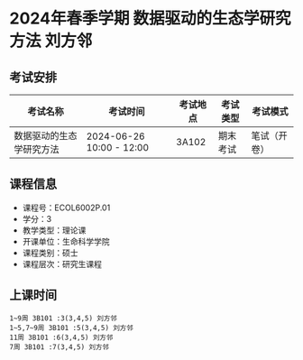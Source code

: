 # 2024年春季学期 数据驱动的生态学研究方法 刘方邻




## 考试安排

| 考试名称 | 考试时间 | 考试地点 | 考试类型 | 考试模式 |
| -------- | -------- | -------- | -------- | -------- |
| 数据驱动的生态学研究方法 | 2024-06-26 10:00 - 12:00 | 3A102 | 期末考试 | 笔试（开卷） |





## 课程信息

- 课程号：ECOL6002P.01
- 学分：3
- 教学类型：理论课
- 开课单位：生命科学学院
- 课程类别：硕士
- 课程层次：研究生课程

## 上课时间

```
1~9周 3B101 :3(3,4,5) 刘方邻
1~5,7~9周 3B101 :5(3,4,5) 刘方邻
11周 3B101 :6(3,4,5) 刘方邻
7周 3B101 :7(3,4,5) 刘方邻
```

